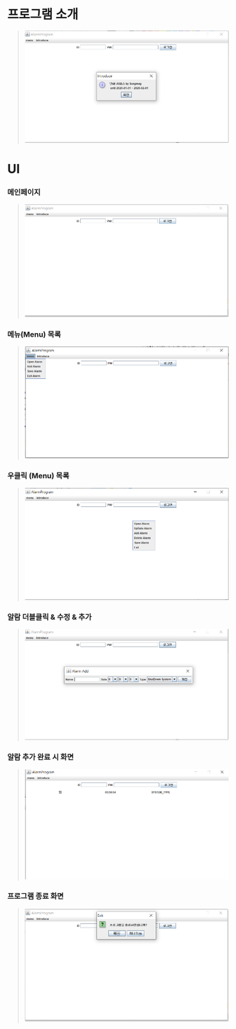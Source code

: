 프로그램 소개
=====================
>![Introduce](./UI_Image/UI4.PNG)

UI
============
### 메인페이지
>![Main](./UI_Image/UI1.PNG)
### 메뉴(Menu) 목록
>![Menu](./UI_Image/UI2.PNG)
### 우클릭 (Menu) 목록
>![Menu](./UI_Image/UI3.PNG)
### 알람 더블클릭 & 수정 & 추가
>![AddAlarm](./UI_Image/UI5.PNG)
### 알람 추가 완료 시 화면
>![AddAlarm](./UI_Image/UI6.PNG)
### 프로그램 종료 화면
>![ExitAlarm](./UI_Image/UI7.PNG)
